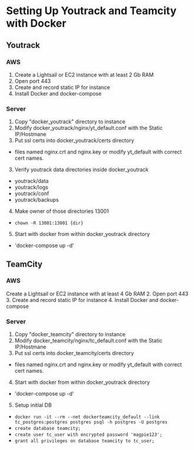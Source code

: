 # Setting Up Youtrack and Teamcity with Docker
## Youtrack
### AWS
1. Create a Lightsail or EC2 instance with at least 2 Gb RAM
2. Open port 443
3. Create and record static IP for instance
4. Install Docker and docker-compose
### Server
1. Copy "docker_youtrack" directory to instance 
2. Modify docker_youtrack/nginx/yt_default.conf with the Static IP/Hostmane
3. Put ssl certs into docker_youtrack/certs directory
  * files named nginx.crt and nginx.key or modify yt_default with correct cert names.
3. Verify youtrack data directories inside docker_youtrack
  * youtrack/data
  * youtrack/logs
  * youtrack/conf
  * youtrack/backups
4. Make owner of those directories 13001
  * `chown -R 13001:13001 {dir}`
5. Start with docker from within docker_youtrack directory
  * 'docker-compose up -d'
## TeamCity
### AWS
Create a Lightsail or EC2 instance with at least 4 Gb RAM
2. Open port 443
3. Create and record static IP for instance
4. Install Docker and docker-compose
### Server
1. Copy "docker_teamcity" directory to instance 
2. Modify docker_teamcity/nginx/tc_default.conf with the Static IP/Hostmane
3. Put ssl certs into docker_teamcity/certs directory
  * files named nginx.crt and nginx.key or modify yt_default with correct cert names.
4. Start with docker from within docker_youtrack directory
  * 'docker-compose up -d'
5. Setup initial DB
  * `docker run -it --rm --net dockerteamcity_default --link tc_postgres:postgres postgres psql -h postgres -U postgres`
  * `create database teamcity;`
  * `create user tc_user with encrypted password 'magpie123';`
  * `grant all privileges on database teamcity to tc_user;`
